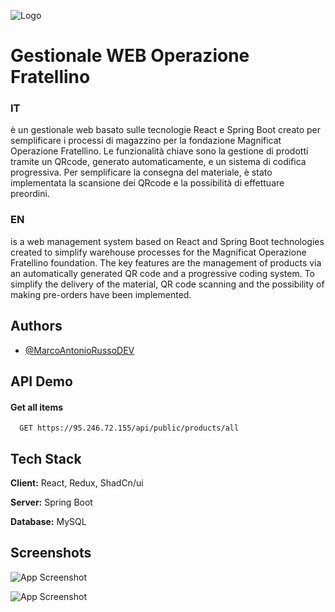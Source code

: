 
![Logo](https://i0.wp.com/www.operazionefratellino.org/wp-content/uploads/2020/06/logo.png?fit=3290%2C1038&ssl=1)


# Gestionale WEB Operazione Fratellino

### IT
è un gestionale web basato sulle tecnologie React e Spring Boot creato per semplificare i processi di magazzino per la fondazione Magnificat Operazione Fratellino.
Le funzionalità chiave sono la gestione di prodotti tramite un QRcode, generato automaticamente, e un sistema di codifica progressiva.
Per semplificare la consegna del materiale, è stato implementata la scansione dei QRcode e la possibilità di effettuare preordini.

### EN
is a web management system based on React and Spring Boot technologies created to simplify warehouse processes for the Magnificat Operazione Fratellino foundation.
The key features are the management of products via an automatically generated QR code and a progressive coding system.
To simplify the delivery of the material, QR code scanning and the possibility of making pre-orders have been implemented.

## Authors

- [@MarcoAntonioRussoDEV](https://www.github.com/MarcoAntonioRussoDEV)


## API Demo

#### Get all items

```http
  GET https://95.246.72.155/api/public/products/all
```



## Tech Stack

**Client:** React, Redux, ShadCn/ui

**Server:** Spring Boot

**Database:** MySQL


## Screenshots

![App Screenshot](https://i.ibb.co/s9QmG0b/Screenshot-2025-01-07-182306.png)

![App Screenshot](https://i.ibb.co/hY6fvcX/Screenshot-2025-01-07-182410.png)
